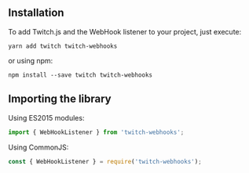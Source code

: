 ## Installation

To add Twitch.js and the WebHook listener to your project, just execute:

	yarn add twitch twitch-webhooks

or using npm:

	npm install --save twitch twitch-webhooks

## Importing the library

Using ES2015 modules:

```typescript
import { WebHookListener } from 'twitch-webhooks';
```

Using CommonJS:

```typescript
const { WebHookListener } = require('twitch-webhooks');
```

